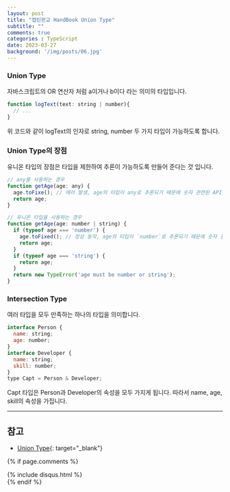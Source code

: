 ```yaml
---
layout: post
title: "캡틴판교 HandBook Union Type"
subtitle: ""
comments: true
categories : TypeScript
date: 2023-03-27
background: '/img/posts/06.jpg'
---
```


### Union Type
자바스크립트의 OR 연산자 처럼 a이거나 b이다 라는 의미의 타입입니다.

```javascript
function logText(text: string | number){
  // ...
}
```

위 코드와 같이 logText의 인자로 string, number 두 가지 타입이 가능하도록 합니다.

### Union Type의 장점
유니온 타입의 장점은 타입을 제한하여 추론이 가능하도록 만들어 준다는 것 입니다.
```javascript
// any를 사용하는 경우
function getAge(age: any) {
  age.toFixe(); // 에러 발생, age의 타입이 any로 추론되기 때문에 숫자 관련된 API를 작성할 때 코드가 자동 완성되지 않는다.
  return age;
}

// 유니온 타입을 사용하는 경우
function getAge(age: number | string) {
  if (typeof age === 'number') {
    age.toFixed(); // 정상 동작, age의 타입이 `number`로 추론되기 때문에 숫자 관련된 API를 쉽게 자동완성 할 수 있다.
    return age;
  }
  if (typeof age === 'string') {
    return age;
  }
  return new TypeError('age must be number or string');
}
```

### Intersection Type
여러 타입을 모두 만족하는 하나의 타입을 의미합니다.

```javascript
interface Person {
  name: string;
  age: number;
}
interface Developer {
  name: string;
  skill: number;
}
type Capt = Person & Developer;
```

Capt 타입은 Person과 Developer의 속성을 모두 가지게 됩니다.
따라서 name, age, skill의 속성을 가집니다.


---
## 참고
- [Union Type](https://joshua1988.github.io/ts/guide/operator.html#union-type%EC%9D%98-%EC%9E%A5%EC%A0%90){: target="_blank"}


{% if page.comments %}
<div id="post-disqus" class="container">
{% include disqus.html %}
</div>
{% endif %}
